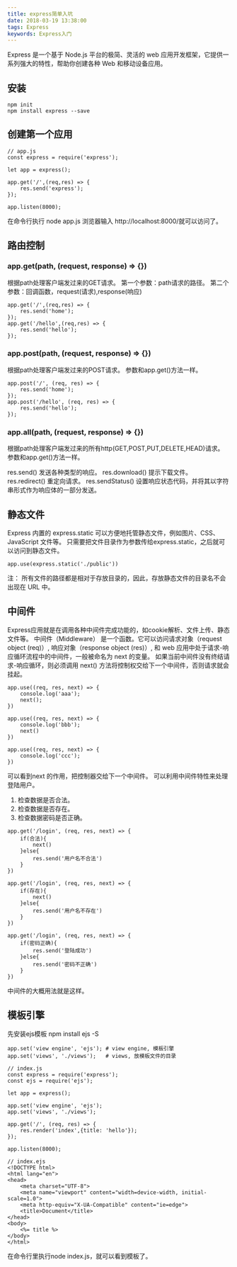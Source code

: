 ```yaml
---
title: express简单入坑
date: 2018-03-19 13:38:00
tags: Express
keywords: Express入门
---
```


Express 是一个基于 Node.js 平台的极简、灵活的 web 应用开发框架，它提供一系列强大的特性，帮助你创建各种 Web 和移动设备应用。
<!--more-->
## 安装
```
npm init 
npm install express --save
```

## 创建第一个应用
```
// app.js
const express = require('express');

let app = express();

app.get('/',(req,res) => {
    res.send('express');
});

app.listen(8000);
```
在命令行执行 node app.js 浏览器输入 http://localhost:8000/就可以访问了。

## 路由控制

### app.get(path, (request, response) => {})
根据path处理客户端发过来的GET请求。
第一个参数：path请求的路径。
第二个参数：回调函数，request(请求),response(响应)
```
app.get('/',(req,res) => {
    res.send('home');
});
app.get('/hello',(req,res) => {
    res.send('hello');
});
```

### app.post(path, (request, response) => {})
根据path处理客户端发过来的POST请求。
参数和app.get()方法一样。
```
app.post('/', (req, res) => {
    res.send('home');
});
app.post('/hello', (req, res) => {
    res.send('hello');
});
```

### app.all(path, (request, response) => {})
根据path处理客户端发过来的所有http(GET,POST,PUT,DELETE,HEAD)请求。
参数和app.get()方法一样。

res.send()  发送各种类型的响应。
res.download() 提示下载文件。
res.redirect() 重定向请求。
res.sendStatus() 设置响应状态代码，并将其以字符串形式作为响应体的一部分发送。

## 静态文件
Express 内置的 express.static 可以方便地托管静态文件，例如图片、CSS、JavaScript 文件等。
只需要把文件目录作为参数传给express.static，之后就可以访问到静态文件。
```
app.use(express.static('./public'))
```
注： 所有文件的路径都是相对于存放目录的，因此，存放静态文件的目录名不会出现在 URL 中。

## 中间件
Express应用就是在调用各种中间件完成功能的，如cookie解析、文件上传、静态文件等。
中间件（Middleware） 是一个函数。它可以访问请求对象（request object (req)）, 响应对象（response object (res)）, 和 web 应用中处于请求-响应循环流程中的中间件，一般被命名为 next 的变量。
如果当前中间件没有终结请求-响应循环，则必须调用 next() 方法将控制权交给下一个中间件，否则请求就会挂起。
```
app.use((req, res, next) => {
    console.log('aaa');
    next();
})

app.use((req, res, next) => {
    console.log('bbb');
    next()
})

app.use((req, res, next) => {
    console.log('ccc');
})
```
可以看到next 的作用，把控制器交给下一个中间件。
可以利用中间件特性来处理登陆用户。
1. 检查数据是否合法。
2. 检查数据是否存在。
3. 检查数据密码是否正确。
```
app.get('/login', (req, res, next) => {
    if(合法){
        next()
    }else{
        res.send('用户名不合法')
    }
})

app.get('/login', (req, res, next) => {
    if(存在){
        next()
    }else{
        res.send('用户名不存在')
    }
})

app.get('/login', (req, res, next) => {
    if(密码正确){
        res.send('登陆成功')
    }else{
        res.send('密码不正确')
    }
})
```
中间件的大概用法就是这样。

## 模板引擎
先安装ejs模板
npm install ejs -S
```
app.set('view engine', 'ejs'); # view engine, 模板引擎
app.set('views', './views');   # views, 放模板文件的目录
```

```
// index.js
const express = require('express');
const ejs = require('ejs');

let app = express();

app.set('view engine', 'ejs');
app.set('views', './views');

app.get('/', (req, res) => {
    res.render('index',{title: 'hello'});
});

app.listen(8000);
```

```
// index.ejs
<!DOCTYPE html>
<html lang="en">
<head>
    <meta charset="UTF-8">
    <meta name="viewport" content="width=device-width, initial-scale=1.0">
    <meta http-equiv="X-UA-Compatible" content="ie=edge">
    <title>Document</title>
</head>
<body>
    <%= title %>
</body>
</html>
```
在命令行里执行node index.js，就可以看到模板了。
